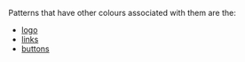 <p>Patterns that have other colours associated with them are the:</p>
<ul>
    <li><a href="/components/detail/logo.html">logo</li>
    <li><a href="/components/detail/links.html">links</li>
    <li><a href="/components/detail/buttons.html">buttons</li>
</ul>
